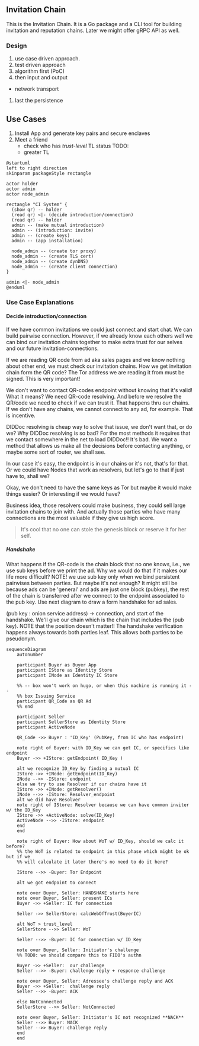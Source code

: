 ## Invitation Chain

This is the Invitation Chain. It is a Go package and a CLI tool for building
invitation and reputation chains. Later we might offer gRPC API as well.

### Design

1. use case driven approach.
1. test driven approach
1. algorithm first (PoC)
1. then input and output 
  - network transport
1. last the persistence 

## Use Cases

1. Install App and generate key pairs and secure enclaves
1. Meet a friend
    - check who has *trust-level* TL status TODO:
    - greater TL

```plantuml
@startuml
left to right direction
skinparam packageStyle rectangle

actor holder
actor admin
actor node_admin

rectangle "CI System" {
  (show qr) -- holder
  (read qr) <|- (decide introduction/connection)
  (read qr) -- holder
  admin -- (make mutual introduction)
  admin -- (introduction: invite)
  admin -- (create keys)
  admin -- (app installation)

  node_admin -- (create tor proxy)
  node_admin -- (create TLS cert)
  node_admin -- (create dynDNS)
  node_admin -- (create client connection)
}

admin <|- node_admin
@enduml
```

### Use Case Explanations

#### Decide introduction/connection

If we have common invitations we could just connect and start chat. We can build
pairwise connection. However, if we already know each others well we can bind
our invitation chains together to make extra trust for our selves and our future
invitation-connections.

If we are reading QR code from ad aka sales pages and we know nothing about
other end, we must check our invitation chains. How we get invitation chain form
the QR code? The Tor address we are reading it from must be signed. This is very
important!

We don't want to contact QR-codes endpoint without knowing that it's valid! What
it means? We need QR-code resolving. And before we resolve the QR/code we need
to check if we can trust it. That happens thru our chains. If we don't have any
chains, we cannot connect to any ad, for example. That is incentive. 

DIDDoc resolving is cheap way to solve that issue, we don't want that, or do we?
Why DIDDoc resolving is so bad? For the most methods it requires that we contact
somewhere in the net to load DIDDoc!! It's bad. We want a method that allows us
make all the decisions before contacting anything, or maybe some sort of router,
we shall see. 

In our case it's easy, the endpoint is in our chains or it's not, that's for
that. Or we could have Nodes that work as resolvers, but let's go to that if
just have to, shall we?

Okay, we don't need to have the same keys as Tor but maybe it would make things
easier? Or interesting if we would have?

Business idea, those resolvers could make business, they could sell large
invitation chains to join with. And actually those parties who have many
connections are the most valuable if they give us high score. 

> It's cool that no one can stole the genesis block or reserve it for her self.

##### Handshake

What happens if the QR-code is the chain block that no one knows, i.e., we use
sub keys before we print the ad. Why we would do that if it makes our life more
difficult? NOTE! we use sub key only when we bind persistent pairwises between
parties. But maybe it's not enough? It might still be because ads can be
'general' and ads are just one block (pubkey), the rest of the chain is
transferred after
we connect to the endpoint associated to the pub key. Use next diagram to draw a
form handshake for ad sales.

(pub key : onion service address) -> connection, and start of the handshake.
We'll give our chain which is the chain that includes the (pub key). NOTE that
the position doesn't matter!! The handshake verification happens always towards
both parties leaf. This allows both parties to be pseudonym.

```mermaid
sequenceDiagram
    autonumber

    participant Buyer as Buyer App
    participant IStore as Identity Store
    participant INode as Identity IC Store

    %% -- box won't work on hugo, or when this machine is running it --
    %% box Issuing Service
    participant QR_Code as QR Ad
    %% end

    participant Seller
    participant SellerStore as Identity Store
    participant ActiveNode

    QR_Code ->> Buyer : 'ID_Key' (PubKey, from IC who has endpoint)

    note right of Buyer: with ID_Key we can get IC, or specifics like endpoint
    Buyer ->> +IStore: getEndpoint( ID_Key )

    alt we recognize ID_Key by finding a mutual IC
    IStore ->> +INode: getEndpoint(ID_Key)
    INode -->> -IStore: endpoint
    else we try to use Resolver if our chains have it
    IStore ->> +INode: getResolver()
    INode -->> -IStore: Resolver_endpoint
    alt we did have Resolver
    note right of IStore: Resolver because we can have common inviter w/ the ID_Key
    IStore ->> +ActiveNode: solve(ID_Key)
    ActiveNode -->> -IStore: endpoint
    end
    end

    note right of Buyer: How about WoT w/ ID_Key, should we calc it before?
    %% the WoT is related to endpoint in this phase which might be ok but if we
    %% will calculate it later there's no need to do it here?

    IStore -->> -Buyer: Tor Endpoint

    alt we got endpoint to connect

    note over Buyer, Seller: HANDSHAKE starts here
    note over Buyer, Seller: present ICs
    Buyer ->> +Seller: IC for connection

    Seller ->> SellerStore: calcWebOfTrust(BuyerIC)

    alt WoT > trust_level
    SellerStore -->> Seller: WoT

    Seller -->> -Buyer: IC for connection w/ ID_Key

    note over Buyer, Seller: Initiator's challenge
    %% TODO: we should compare this to FIDO's authn

    Buyer ->> +Seller:  our challenge
    Seller -->> -Buyer: challenge reply + responce challenge

    note over Buyer, Seller: Adressee's challenge reply and ACK
    Buyer ->> +Seller:  challenge reply
    Seller -->> -Buyer: ACK

    else NotConnected
    SellerStore -->> Seller: NotConnected

    note over Buyer, Seller: Initiator's IC not recognized **NACK**
    Seller -->> Buyer: NACK
    Seller -->> Buyer: challenge reply
    end
    end

```
